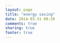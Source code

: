 ```yaml
---
layout: page
title: "energy saving"
date: 2014-03-31 08:20
comments: true
sharing: true
footer: true
---
```


